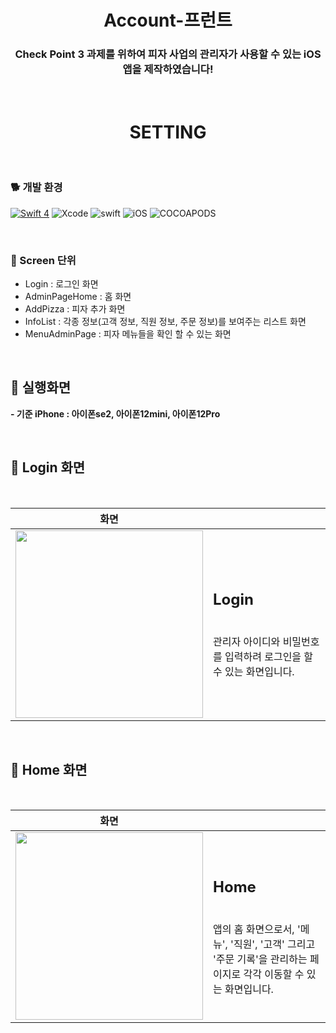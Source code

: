  <h1 align="center"> Account-프런트 </h1>
 <h3 align="center"> Check Point 3 과제를 위하여 피자 사업의 관리자가 사용할 수 있는 iOS 앱을 제작하였습니다!  </h3>
<br>



 <h1 align="center"> SETTING </h1>
<br>

### 🐕 개발 환경  

[![Swift 4](https://img.shields.io/badge/Meaning-iOS-blue.svg?style=flat)](https://swift.org)
![Xcode](https://img.shields.io/badge/Xcode-12.0.1-blue)
![swift](https://img.shields.io/badge/swift-5.0-green)
![iOS](https://img.shields.io/badge/iOS-13.0-yellow)
![COCOAPODS](https://img.shields.io/badge/COCOAPODS-1.10.0-blue)

<br>

### 📱 Screen 단위

- Login  : 로그인 화면
- AdminPageHome : 홈 화면
- AddPizza : 피자 추가 화면
- InfoList : 각종 정보(고객 정보, 직원 정보, 주문 정보)를 보여주는 리스트 화면 
- MenuAdminPage : 피자 메뉴들을 확인 할 수 있는 화면

<br>

## 👷 실행화면
 **- 기준 iPhone : 아이폰se2, 아이폰12mini, 아이폰12Pro**  

<br>

## 📱 Login 화면 

<br>

| 화면 | |
|:-----:| :---- |
| <img src="https://user-images.githubusercontent.com/37579661/120200641-84c33780-c25f-11eb-9a18-ec6097372cd0.PNG" width= 300> | <h2>Login </h2> <br> 관리자 아이디와 비밀번호를 입력하려 로그인을 할 수 있는 화면입니다.  |

<br>

## 📱 Home 화면 

<br>

| 화면 | |
|:-----:| :---- |
| <img src="https://user-images.githubusercontent.com/37579661/120200928-d5d32b80-c25f-11eb-9a6d-43d4baa951a6.PNG" width= 300> | <h2>Home </h2> <br> 앱의 홈 화면으로서, '메뉴', '직원', '고객' 그리고 '주문 기록'을 관리하는 페이지로 각각 이동할 수 있는 화면입니다.  |

